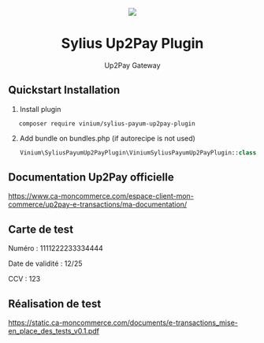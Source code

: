 <p align="center">
    <a href="https://sylius.com" target="_blank">
        <img src="https://demo.sylius.com/assets/shop/img/logo.png" />
    </a>
</p>

<h1 align="center">Sylius Up2Pay Plugin</h1>

<p align="center">Up2Pay Gateway</p>


## Quickstart Installation

1. Install plugin
```
   composer require vinium/sylius-payum-up2pay-plugin
```

2. Add bundle on bundles.php (if autorecipe is not used)

    ```php
    Vinium\SyliusPayumUp2PayPlugin\ViniumSyliusPayumUp2PayPlugin::class => ['all' => true],
    ```

## Documentation Up2Pay officielle

https://www.ca-moncommerce.com/espace-client-mon-commerce/up2pay-e-transactions/ma-documentation/

## Carte de test

Numéro : 1111222233334444

Date de validité : 12/25

CCV : 123

## Réalisation de test

https://static.ca-moncommerce.com/documents/e-transactions_mise-en_place_des_tests_v0.1.pdf
